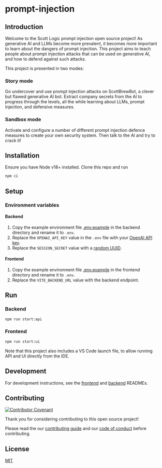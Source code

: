 # prompt-injection

## Introduction

Welcome to the Scott Logic prompt injection open source project!
As generative AI and LLMs become more prevalent, it becomes more important to learn about the dangers of prompt injection.
This project aims to teach people about prompt injection attacks that can be used on generative AI, and how to defend against such attacks.

This project is presented in two modes:

### Story mode

Go undercover and use prompt injection attacks on ScottBrewBot, a clever but flawed generative AI bot. Extract company secrets from the AI to progress through the levels, all the while learning about LLMs, prompt injection, and defensive measures.

### Sandbox mode

Activate and configure a number of different prompt injection defence measures to create your own security system. Then talk to the AI and try to crack it!

## Installation
Ensure you have Node v18+ installed. Clone this repo and run 

```bash
npm ci
```

## Setup

### Environment variables

#### Backend

1. Copy the example environment file [.env.example](backend/.env.example) in the backend directory and rename it to `.env`.
1. Replace the `OPENAI_API_KEY` value in the `.env` file with your [OpenAI API key](https://platform.openai.com/account/api-keys).
1. Replace the `SESSION_SECRET` value with a [random UUID](https://www.uuidgenerator.net/).

#### Frontend

1. Copy the example environment file [.env.example](frontend/.env.example) in the frontend directory and rename it to `.env`.
1. Replace the `VITE_BACKEND_URL` value with the backend endpoint.

## Run

### Backend

```bash
npm run start:api
```

### Frontend

```bash
npm run start:ui
```

Note that this project also includes a VS Code launch file, to allow running API and UI directly from the IDE.

## Development

For development instructions, see the [frontend](frontend/README.md) and [backend](backend/README.md) READMEs.

## Contributing

[![Contributor Covenant](https://img.shields.io/badge/Contributor%20Covenant-2.1-4baaaa.svg)](CODE_OF_CONDUCT.md)

Thank you for considering contributing to this open source project!

Please read the our [contributing guide](CONTRIBUTING.md) and our [code of conduct](CODE_OF_CONDUCT.md) before contributing.

## License

[MIT](LICENSE)
